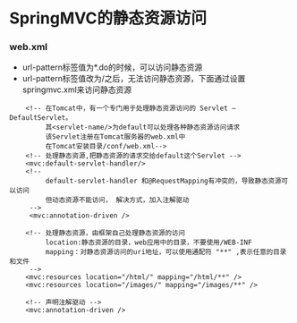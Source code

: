 # SpringMVC的静态资源访问
### web.xml
* url-pattern标签值为*.do的时候，可以访问静态资源
* url-pattern标签值改为/之后，无法访问静态资源，下面通过设置springmvc.xml来访问静态资源
```
    <!-- 在Tomcat中，有一个专门用于处理静态资源访问的 Servlet – DefaultServlet。
         其<servlet-name/>为default可以处理各种静态资源访问请求
         该Servlet注册在Tomcat服务器的web.xml中
         在Tomcat安装目录/conf/web.xml-->
    <!-- 处理静态资源,把静态资源的请求交给default这个Servlet -->
	<mvc:default-servlet-handler/>
	<!-- 
	     default-servlet-handler 和@RequestMapping有冲突的，导致静态资源可以访问
	     但动态资源不能访问， 解决方式，加入注解驱动
	 -->
	 <mvc:annotation-driven />
```
```
    <!-- 处理静态资源，由框架自己处理静态资源的访问
	     location:静态资源的目录，web应用中的目录，不要使用/WEB-INF
	     mapping：对静态资源访问的uri地址，可以使用通配符 "**" ,表示任意的目录和文件
	 -->
    <mvc:resources location="/html/" mapping="/html/**" />
    <mvc:resources location="/images/" mapping="/images/**" />

    <!-- 声明注解驱动 -->
    <mvc:annotation-driven />
```
